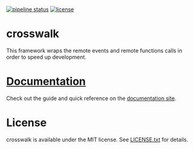 [![pipeline status](https://gitlab.com/seaofvoices/crosswalk/badges/master/pipeline.svg)](https://gitlab.com/seaofvoices/crosswalk/commits/master)
[![license](https://img.shields.io/badge/license-MIT-blue)](LICENSE.txt)

# crosswalk
This framework wraps the remote events and remote functions calls in order to speed up development.

# [Documentation](https://seaofvoices.gitlab.io/crosswalk/)

Check out the guide and quick reference on the [documentation site](https://seaofvoices.gitlab.io/crosswalk/).

# License

crosswalk is available under the MIT license. See [LICENSE.txt](LICENSE.txt) for details.
